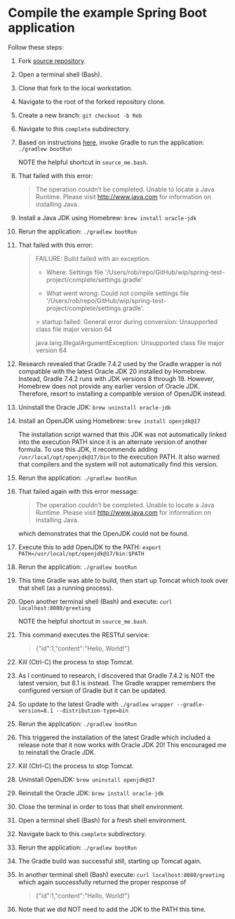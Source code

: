 # Compile the example Spring Boot application
Follow these steps:

1. Fork [source repository](https://github.com/mikee/spring-test-project).
1. Open a terminal shell (Bash).
1. Clone that fork to the local workstation.
1. Navigate to the root of the forked repository clone.
1. Create a new branch: `git checkout -b Rob`
1. Navigate to this `complete` subdirectory.
1. Based on instructions [here](https://spring.io/guides/gs/spring-boot/),
   invoke Gradle to run the application: `./gradlew bootRun`

   NOTE the helpful shortcut in `source_me.bash`.
1. That failed with this error:

    > The operation couldn’t be completed. Unable to locate a Java Runtime.
    > Please visit http://www.java.com for information on installing Java.

1. Install a Java JDK using Homebrew: `brew install oracle-jdk`
1. Rerun the application: `./gradlew bootRun`
1. That failed with this error:

    > FAILURE: Build failed with an exception.
    >
    > * Where:
    > Settings file '/Users/rob/repo/GitHub/wip/spring-test-project/complete/settings.gradle'
    >
    > * What went wrong:
    > Could not compile settings file '/Users/rob/repo/GitHub/wip/spring-test-project/complete/settings.gradle'.
    >
    > \> startup failed:
    >   General error during conversion: Unsupported class file major version 64
    >
    >   java.lang.IllegalArgumentException: Unsupported class file major version 64

1. Research revealed that
   Gradle 7.4.2 used by the Gradle wrapper
   is not compatible with
   the latest Oracle JDK 20 installed by Homebrew.
   Instead, 
   Gradle 7.4.2 runs with
   JDK versions 8 through 19.
   However,
   Homebrew does not provide
   any earlier version of Oracle JDK.
   Therefore,
   resort to installing
   a compatible version of OpenJDK instead.
1. Uninstall the Oracle JDK: `brew uninstall oracle-jdk`
1. Install an OpenJDK using Homebrew: `brew install openjdk@17`

   The installation script
   warned that this JDK
   was not automatically linked into the execution PATH
   since it is an alternate version of another formula.
   To use this JDK, it recommends adding
   `/usr/local/opt/openjdk@17/bin`
   to the execution PATH.
   It also warned that compilers and the system will not automatically find this version.
1. Rerun the application: `./gradlew bootRun`
1. That failed again with this error message:

    > The operation couldn’t be completed. Unable to locate a Java Runtime.
    > Please visit http://www.java.com for information on installing Java.

   which demonstrates that the OpenJDK could not be found.
1. Execute this to add OpenJDK to the PATH:
    `export PATH=/usr/local/opt/openjdk@17/bin:$PATH`
1. Rerun the application: `./gradlew bootRun`
1. This time Gradle was able to build,
   then start up Tomcat
   which took over that shell (as a running process).
1. Open another terminal shell (Bash) and execute: `curl localhost:8080/greeting`

   NOTE the helpful shortcut in `source_me.bash`.
1. This command executes the RESTful service:

    > {"id":1,"content":"Hello, World!"}

1. Kill (Ctrl-C) the process to stop Tomcat.
1. As I continued to research,
   I discovered that
   Gradle 7.4.2 is NOT the latest version,
   but 8.1 is instead.
   The Gradle wrapper
   remembers the configured version of Gradle
   but it can be updated.
1. So update to the latest Gradle with
   `./gradlew wrapper --gradle-version=8.1 --distribution-type=bin`
1. Rerun the application: `./gradlew bootRun`
1. This triggered the installation of the latest Gradle
   which included a release note
   that it now works with Oracle JDK 20!
   This encouraged me to reinstall the Oracle JDK.
1. Kill (Ctrl-C) the process to stop Tomcat.
1. Uninstall OpenJDK: `brew uninstall openjdk@17`
1. Reinstall the Oracle JDK: `brew install oracle-jdk`
1. Close the terminal in order to toss that shell environment.
1. Open a terminal shell (Bash) for a fresh shell environment.
1. Navigate back to this `complete` subdirectory.
1. Rerun the application: `./gradlew bootRun`
1. The Gradle build was successful still, starting up Tomcat again.
1. In another terminal shell (Bash) execute: `curl localhost:8080/greeting`
   which again successfully returned the proper response of

    > {"id":1,"content":"Hello, World!"}

1. Note that we did NOT need to add the JDK to the PATH this time.

